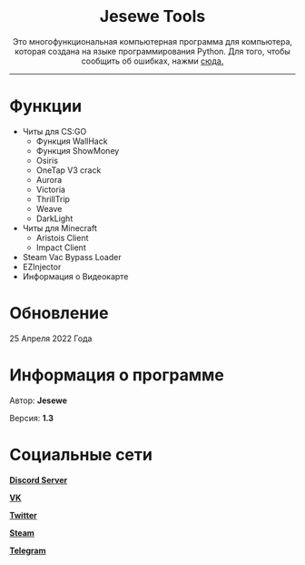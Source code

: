 <br/>
<div align="center">
  
  # Jesewe Tools
  
  Это многофункциональная компьютерная программа для компьютера, которая создана на языке программирования Python. Для того, чтобы сообщить об ошибках, нажми <a href="https://github.com/jesewe/jesewe-tool/issues">сюда.</a>
  
</div>


---------------------------------------------------------------------------------
# Функции
* Читы для CS:GO
  - Функция WallHack
   - Функция ShowMoney
   - Osiris
   - OneTap V3 crack
   - Aurora
   - Victoria
   - ThrillTrip
   - Weave
   - DarkLight
* Читы для Minecraft
  - Aristois Client
   - Impact Client
* Steam Vac Bypass Loader
* EZInjector
* Информация о Видеокарте

# Обновление
25 Апреля 2022 Года

# Информация о программе
Автор: **__Jesewe__**

Версия: **__1.3__**

# Социальные сети
[**Discord Server**](https://discord.gg/AzFp7ab6Ye)

[**VK**](https://vk.com/mr_golden_bro)

[**Twitter**](https://twitter.com/jesewe_offical)

[**Steam**](https://steamcommunity.com/id/jesewe_offical/)

[**Telegram**](https://t.me/jesewe_offical)
